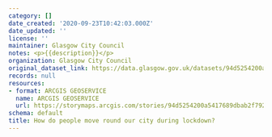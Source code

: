 ```yaml
---
category: []
date_created: '2020-09-23T10:42:03.000Z'
date_updated: ''
license: ''
maintainer: Glasgow City Council
notes: <p>{{description}}</p>
organization: Glasgow City Council
original_dataset_link: https://data.glasgow.gov.uk/datasets/94d5254200a5417689dbab2f7923817f
records: null
resources:
- format: ARCGIS GEOSERVICE
  name: ARCGIS GEOSERVICE
  url: https://storymaps.arcgis.com/stories/94d5254200a5417689dbab2f7923817f
schema: default
title: How do people move round our city during lockdown?
---
```

